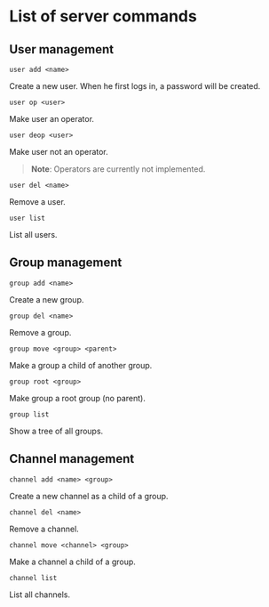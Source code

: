 # List of server commands
## User management

~~~
user add <name>
~~~

Create a new user. When he first logs in, a password will be created.

~~~
user op <user>
~~~

Make user an operator.

~~~
user deop <user>
~~~

Make user not an operator.
> **Note**: Operators are currently not implemented.

~~~
user del <name>
~~~

Remove a user.

~~~
user list
~~~

List all users.

## Group management

~~~
group add <name>
~~~

Create a new group.

~~~
group del <name>
~~~

Remove a group.

~~~
group move <group> <parent>
~~~

Make a group a child of another group.

~~~
group root <group>
~~~

Make group a root group (no parent).

~~~
group list
~~~

Show a tree of all groups.

## Channel management

~~~
channel add <name> <group>
~~~

Create a new channel as a child of a group.

~~~
channel del <name>
~~~

Remove a channel.

~~~
channel move <channel> <group>
~~~

Make a channel a child of a group.

~~~
channel list
~~~

List all channels.
